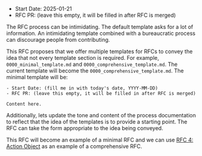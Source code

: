- Start Date: 2025-01-21
- RFC PR: (leave this empty, it will be filled in after RFC is merged)

The RFC process can be intimidating. The default template asks for a lot of information. An intimidating template combined with a bureaucratic process can discourage people from contributing.

This RFC proposes that we offer multiple templates for RFCs to convey the idea that not every template section is required. For example, `0000_minimal_template.md` and `0000_comprehensive_template.md`. The current template will become the `0000_comprehensive_template.md`. The minimal template will be:

```
- Start Date: (fill me in with today's date, YYYY-MM-DD)
- RFC PR: (leave this empty, it will be filled in after RFC is merged)

Content here.
```

Additionally, lets update the tone and content of the process documentation to reflect that the idea of the templates is to provide a starting point. The RFC can take the form appropriate to the idea being conveyed.

This RFC will become an example of a minimal RFC and we can use [RFC 4: Action Object](https://github.com/thousandbrainsproject/tbp.monty/blob/main/rfcs/0004_action_object.md) as an example of a comprehensive RFC.